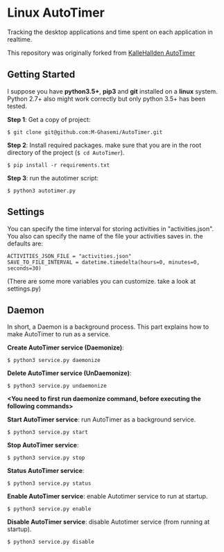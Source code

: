 # Linux AutoTimer

Tracking the desktop applications and time spent on each application in realtime.

This repository was originally forked from [KalleHallden AutoTimer](https://github.com/KalleHallden/AutoTimer)

## Getting Started

I suppose you have **python3.5+**, **pip3** and **git** installed on a **linux** system.
Python 2.7+ also might work correctly but only python 3.5+ has been tested. 

**Step 1**: Get a copy of project:

```$ git clone git@github.com:M-Ghasemi/AutoTimer.git```

**Step 2**: Install required packages. make sure that you are in the root directory of the project (```$ cd AutoTimer```).

```$ pip install -r requirements.txt```

**Step 3**: run the autotimer script:

```$ python3 autotimer.py```

## Settings

You can specify the time interval for storing activities in "activities.json".
You also can specify the name of the file your activities saves in. the defaults are:

`ACTIVITIES_JSON_FILE = "activities.json"`<br>
`SAVE_TO_FILE_INTERVAL = datetime.timedelta(hours=0, minutes=0, seconds=30)`

(There are some more variables you can customize. take a look at settings.py)

## Daemon

In short, a Daemon is a background process. This part explains how to make AutoTimer
to run as a service.

**Create AutoTimer service (Daemonize)**:

```$ python3 service.py daemonize```

**Delete AutoTimer service (UnDaemonize)**:

```$ python3 service.py undaemonize```

**<You need to first run daemonize command, before executing the following commands>**

**Start AutoTimer service**: run AutoTimer as a background service.

```$ python3 service.py start```

**Stop AutoTimer service**:

```$ python3 service.py stop```

**Status AutoTimer service**:

```$ python3 service.py status```

**Enable AutoTimer service**: enable Autotimer service to run at startup.

```$ python3 service.py enable```

**Disable AutoTimer service**: disable Autotimer service (from running at startup).

```$ python3 service.py disable```